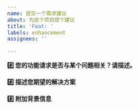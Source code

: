 ```yaml
---
name: 提交一个需求建议
about: 为这个项目提个建议
title: 'Feat: '
labels: enhancement
assignees: ''

---
```


**#️⃣ 您的功能请求是否与某个问题相关？请描述。**
<!--清晰简明地描述问题所在。例如：当[...]时，我感觉不方便。-->

**#️⃣ 描述您期望的解决方案**
<!--清晰简明地描述您希望看到的结果。-->

**#️⃣ 附加背景信息**
<!--在此处添加关于该功能请求的其他背景信息或截图。-->
